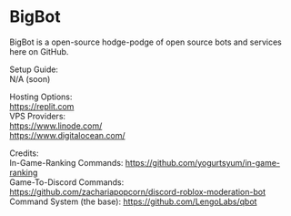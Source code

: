 # BigBot
BigBot is a open-source hodge-podge of open source bots and services here on GitHub.

Setup Guide:  
N/A (soon)

    
Hosting Options:  
https://replit.com  
VPS Providers:  
https://www.linode.com/  
https://www.digitalocean.com/  

Credits:  
In-Game-Ranking Commands: https://github.com/yogurtsyum/in-game-ranking  
Game-To-Discord Commands: https://github.com/zachariapopcorn/discord-roblox-moderation-bot  
Command System (the base): https://github.com/LengoLabs/qbot